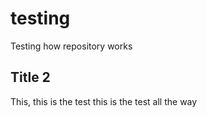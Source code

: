 # testing
Testing how repository works

## Title 2 
This, this is the test this is the test all the way

